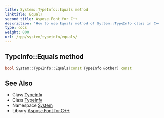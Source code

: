 ```yaml
---
title: System::TypeInfo::Equals method
linktitle: Equals
second_title: Aspose.Font for C++
description: 'How to use Equals method of System::TypeInfo class in C++.'
type: docs
weight: 800
url: /cpp/system/typeinfo/equals/
---
```

## TypeInfo::Equals method




```cpp
bool System::TypeInfo::Equals(const TypeInfo &other) const
```

## See Also

* Class [TypeInfo](../)
* Class [TypeInfo](../)
* Namespace [System](../../)
* Library [Aspose.Font for C++](../../../)
